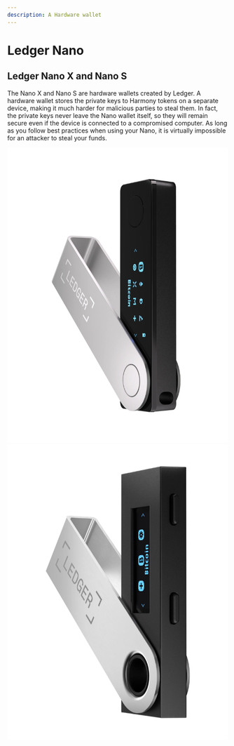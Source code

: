 ```yaml
---
description: A Hardware wallet
---
```


# Ledger Nano

## Ledger Nano X and Nano S

The Nano X and Nano S are hardware wallets created by Ledger. A hardware wallet stores the private keys to Harmony tokens on a separate device, making it much harder for malicious parties to steal them. In fact, the private keys never leave the Nano wallet itself, so they will remain secure even if the device is connected to a compromised computer. As long as you follow best practices when using your Nano, it is virtually impossible for an attacker to steal your funds.

<img src="../../../../.gitbook/assets/LedgerX (1).png" alt="" data-size="original"> ![](<../../../../.gitbook/assets/LedgerS (1) (1) (2) (1).png>)
